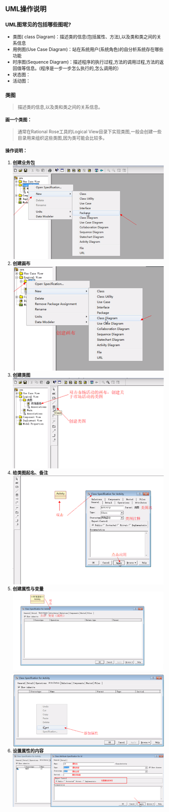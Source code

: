 ## UML操作说明

### UML图常见的包括哪些图呢?
* 类图( class Diagram)：描述类的信息(包括属性、方法),以及类和类之间的关系信息
* 用例图(Use Case Diagram)：站在系统用户(系统角色)的自分析系统存在哪些功能
* 时序图(Sequence Diagram)：描述程序的执行过程,方法的调用过程,方法的返回值等信息。(程序是一步一步怎么执行的,怎么调用的）
* 状态图：
* 活动图：

### 类图
> 描述类的信息,以及类和类之间的关系信息。

#### 画一个类图：
> 通常在Rational Rose工具的Logical View目录下实现类图,一般会创建一些目录用来组织这些类图,因为类可能会比较多。

#### 操作说明：
1. **创建业务包**<br>
![uml-1602655964](../resource/uml/uml-1602655964.png)
2. **创建画布**<br>
![uml-1602656073](../resource/uml/uml-1602656073.png)
3. **创建类图**<br>
![uml-1602656106](../resource/uml/uml-1602656106.png)
4. **给类图起名、备注**<br>
![uml-1602656154](../resource/uml/uml-1602656154.png)
5. **创建属性与变量**<br>
![uml-1602656198](../resource/uml/uml-1602656198.png)
![uml-1602656239](../resource/uml/uml-1602656239.png)
6. **设置属性的内容**<br>
![uml-1602656285](../resource/uml/uml-1602656285.png)

